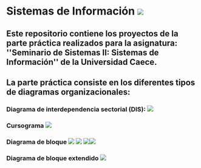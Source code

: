 # Sistemas de Información <img src="https://img.icons8.com/cotton/50/000000/information-pyramid.png"/>

## Este repositorio contiene los proyectos de la parte práctica realizados para la asignatura: ''Seminario de Sistemas II: Sistemas de Información'' de la Universidad Caece.
## La parte práctica consiste en los diferentes tipos de diagramas organizacionales:
### Diagrama de interdependencia sectorial (DIS): <img src="https://img.icons8.com/carbon-copy/60/000000/serial-tasks.png"/>
### Cursograma <img src="https://img.icons8.com/dusk/50/000000/workflow.png"/>
### Diagrama de bloque <img src="https://img.icons8.com/dotty/80/000000/activity-feed.png"/> <img src="https://img.icons8.com/dotty/50/000000/box.png"/> <img src="https://img.icons8.com/ios/50/000000/sankey.png"/><img src="https://img.icons8.com/dotty/50/000000/box.png"/>
### Diagrama de bloque extendido <img src="https://img.icons8.com/dotty/50/000000/activity-grid.png"/>
